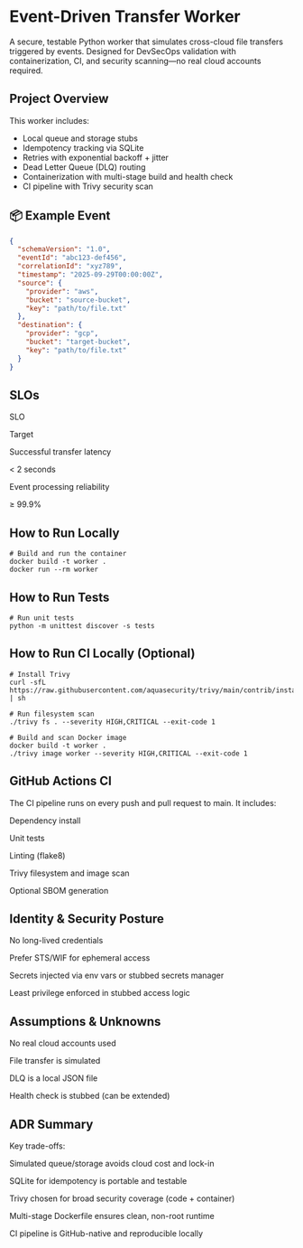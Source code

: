 # Event-Driven Transfer Worker

A secure, testable Python worker that simulates cross-cloud file transfers triggered by events. Designed for DevSecOps validation with containerization, CI, and security scanning—no real cloud accounts required.

## Project Overview

This worker includes:

- Local queue and storage stubs
- Idempotency tracking via SQLite
- Retries with exponential backoff + jitter
- Dead Letter Queue (DLQ) routing
- Containerization with multi-stage build and health check
- CI pipeline with Trivy security scan

## 📦 Example Event

```json
{
  "schemaVersion": "1.0",
  "eventId": "abc123-def456",
  "correlationId": "xyz789",
  "timestamp": "2025-09-29T00:00:00Z",
  "source": {
    "provider": "aws",
    "bucket": "source-bucket",
    "key": "path/to/file.txt"
  },
  "destination": {
    "provider": "gcp",
    "bucket": "target-bucket",
    "key": "path/to/file.txt"
  }
}
```

## SLOs

SLO

Target

Successful transfer latency

< 2 seconds

Event processing reliability

≥ 99.9%

## How to Run Locally

```
# Build and run the container
docker build -t worker .
docker run --rm worker
```

## How to Run Tests

```
# Run unit tests
python -m unittest discover -s tests
```

## How to Run CI Locally (Optional)

```
# Install Trivy
curl -sfL https://raw.githubusercontent.com/aquasecurity/trivy/main/contrib/install.sh | sh

# Run filesystem scan
./trivy fs . --severity HIGH,CRITICAL --exit-code 1

# Build and scan Docker image
docker build -t worker .
./trivy image worker --severity HIGH,CRITICAL --exit-code 1
```

## GitHub Actions CI

The CI pipeline runs on every push and pull request to main. It includes:

Dependency install

Unit tests

Linting (flake8)

Trivy filesystem and image scan

Optional SBOM generation

## Identity & Security Posture

No long-lived credentials

Prefer STS/WIF for ephemeral access

Secrets injected via env vars or stubbed secrets manager

Least privilege enforced in stubbed access logic

## Assumptions & Unknowns

No real cloud accounts used

File transfer is simulated

DLQ is a local JSON file

Health check is stubbed (can be extended)

## ADR Summary

Key trade-offs:

Simulated queue/storage avoids cloud cost and lock-in

SQLite for idempotency is portable and testable

Trivy chosen for broad security coverage (code + container)

Multi-stage Dockerfile ensures clean, non-root runtime

CI pipeline is GitHub-native and reproducible locally
